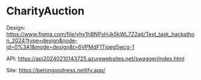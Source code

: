 # CharityAuction
Design: https://www.figma.com/file/yhv1hBNPsHJk5kWL7Z2ajt/Test_task_hackathon_2024?type=design&node-id=0%3A1&mode=design&t=6VPMdF1Tjqeg5wcg-1

API: https://api20240210143725.azurewebsites.net/swagger/index.html

Site: https://betongoodness.netlify.app/
